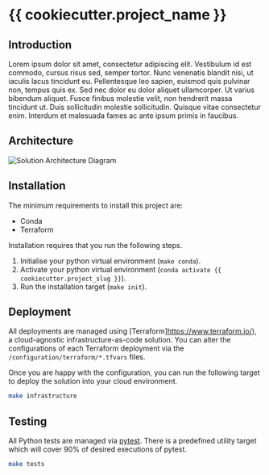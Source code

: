 # {{ cookiecutter.project_name }}

## Introduction
Lorem ipsum dolor sit amet, consectetur adipiscing elit. Vestibulum id est 
commodo, cursus risus sed, semper tortor. Nunc venenatis blandit nisi, ut 
iaculis lacus tincidunt eu. Pellentesque leo sapien, euismod quis pulvinar non, 
tempus quis ex. Sed nec dolor eu dolor aliquet ullamcorper. Ut varius bibendum 
aliquet. Fusce finibus molestie velit, non hendrerit massa tincidunt ut. Duis 
sollicitudin molestie sollicitudin. Quisque vitae consectetur enim. Interdum et 
malesuada fames ac ante ipsum primis in faucibus.

## Architecture
![Solution Architecture Diagram](architecture.png)

## Installation
The minimum requirements to install this project are:

- Conda
- Terraform

Installation requires that you run the following steps.

1. Initialise your python virtual environment (`make conda`).
2. Activate your python virtual environment (`conda activate {{ cookiecutter.project_slug }}`).
3. Run the installation target (`make init`).

## Deployment
All deployments are managed using [Terraform]https://www.terraform.io/), a 
cloud-agnostic infrastructure-as-code solution. You can alter the configurations
of each Terraform deployment via the `/configuration/terraform/*.tfvars` files.

Once you are happy with the configuration, you can run the following target to
deploy the solution into your cloud environment.

```bash
make infrastructure
```

## Testing
All Python tests are managed via [pytest](https://docs.pytest.org/en/stable/). 
There is a predefined utility target which will cover 90% of desired executions
of pytest.

```bash
make tests
```
